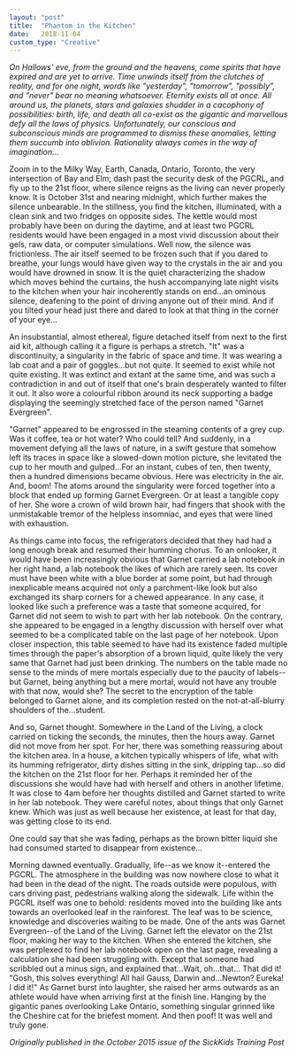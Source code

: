 ```yaml
---
layout: "post"
title:  "Phantom in the Kitchen"
date:   2018-11-04
custom_type: "Creative"
---
```


*On Hallows' eve, from the ground and the heavens, come spirits that have expired 
and are yet to arrive. Time unwinds itself from the clutches of reality, and for 
one night, words like "yesterday", "tomorrow", "possibly", and "never" bear no 
meaning whatsoever. Eternity exists all at once. All around us, the planets, 
stars and galaxies shudder in a cacophony of possibilities: birth, life, and 
death all co-exist as the gigantic and marvellous defy all the laws of physics. 
Unfortunately, our conscious and subconscious minds are programmed to dismiss 
these anomalies, letting them succumb into oblivion. Rationality always comes in 
the way of imagination...*

Zoom in to the Milky Way, Earth, Canada, Ontario, Toronto, the very intersection 
of Bay and Elm; dash past the security desk of the PGCRL, and fly up to the 21st 
floor, where silence reigns as the living can never properly know. It is October 
31st and nearing midnight, which further makes the silence unbearable. In the 
stillness, you find the kitchen, illuminated, with a clean sink and two fridges 
on opposite sides. The kettle would most probably have been on during the 
daytime, and at least two PGCRL residents would have been engaged in a most 
vivid discussion about their gels, raw data, or computer simulations. Well now, 
the silence was frictionless. The air itself seemed to be frozen such that if 
you dared to breathe, your lungs would have given way to the crystals in the air 
and you would have drowned in snow. It is the quiet characterizing the shadow 
which moves behind the curtains, the hush accompanying late night visits to the 
kitchen when your hair incoherently stands on end...an ominous silence, deafening 
to the point of driving anyone out of their mind. And if you tilted your head 
just there and dared to look at that thing in the corner of your eye...

An insubstantial, almost ethereal, figure detached itself from next to the first 
aid kit, although calling it a figure is perhaps a stretch. "It" was a 
discontinuity, a singularity in the fabric of space and time. It was wearing a 
lab coat and a pair of goggles...but not quite. It seemed to exist while not quite 
existing. It was extinct and extant at the same time, and was such a 
contradiction in and out of itself that one's brain desperately wanted to filter 
it out. It also wore a colourful ribbon around its neck supporting a badge 
displaying the seemingly stretched face of the person named "Garnet Evergreen".

"Garnet" appeared to be engrossed in the steaming contents of a grey cup. Was it 
coffee, tea or hot water? Who could tell? And suddenly, in a movement defying 
all the laws of nature, in a swift gesture that somehow left its traces in space 
like a slowed-down motion picture, she levitated the cup to her mouth and 
gulped...For an instant, cubes of ten, then twenty, then a hundred dimensions 
became obvious. Here was electricity in the air. And, boom! The atoms around the 
singularity were forced together into a block that ended up forming Garnet 
Evergreen. Or at least a tangible copy of her. She wore a crown of wild brown 
hair, had fingers that shook with the unmistakable tremor of the helpless 
insomniac, and eyes that were lined with exhaustion.

As things came into focus, the refrigerators decided that they had had a long 
enough break and resumed their humming chorus. To an onlooker, it would have 
been increasingly obvious that Garnet carried a lab notebook in her right hand, 
a lab notebook the likes of which are rarely seen. Its cover must have been 
white with a blue border at some point, but had through inexplicable means 
acquired not only a parchment-like look but also exchanged its sharp corners for 
a chewed appearance. In any case, it looked like such a preference was a taste 
that someone acquired, for Garnet did not seem to wish to part with her lab 
notebook. On the contrary, she appeared to be engaged in a lengthy discussion 
with herself over what seemed to be a complicated table on the last page of her 
notebook. Upon closer inspection, this table seemed to have had its existence 
faded multiple times through the paper's absorption of a brown liquid, quite 
likely the very same that Garnet had just been drinking. The numbers on the 
table made no sense to the minds of mere mortals especially due to the paucity 
of labels--but Garnet, being anything but a mere mortal, would not have any 
trouble with that now, would she? The secret to the encryption of the table 
belonged to Garnet alone, and its completion rested on the not-at-all-blurry 
shoulders of the...student.

And so, Garnet thought. Somewhere in the Land of the Living, a clock carried on 
ticking the seconds, the minutes, then the hours away. Garnet did not move from 
her spot. For her, there was something reassuring about the kitchen area. In a 
house, a kitchen typically whispers of life, what with its humming refrigerator, 
dirty dishes sitting in the sink, dripping tap...so did the kitchen on the 21st 
floor for her. Perhaps it reminded her of the discussions she would have had 
with herself and others in another lifetime. It was close to 4am before her 
thoughts distilled and Garnet started to write in her lab notebook. They were 
careful notes, about things that only Garnet knew. Which was just as well 
because her existence, at least for that day, was getting close to its end.

One could say that she was fading, perhaps as the brown bitter liquid she had 
consumed started to disappear from existence...

Morning dawned eventually. Gradually, life--as we know it--entered the PGCRL. The 
atmosphere in the building was now nowhere close to what it had been in the dead 
of the night. The roads outside were populous, with cars driving past, 
pedestrians walking along the sidewalk. Life within the PGCRL itself was one to 
behold: residents moved into the building like ants towards an overlooked leaf 
in the rainforest. The leaf was to be science, knowledge and discoveries waiting 
to be made. One of the ants was Garnet Evergreen--of the Land of the Living. 
Garnet left the elevator on the 21st floor, making her way to the kitchen. When 
she entered the kitchen, she was perplexed to find her lab notebook open on the 
last page, revealing a calculation she had been struggling with. Except that 
someone had scribbled out a minus sign, and explained that...Wait, oh...that...
That did it! "Gosh, this solves everything! All hail Gauss, Darwin and...Newton? 
Eureka! I did it!" As Garnet burst into laughter, she raised her arms outwards 
as an athlete would have when arriving first at the finish line. Hanging by the 
gigantic panes overlooking Lake Ontario, something singular grinned like the 
Cheshire cat for the briefest moment. And then poof! It was well and truly gone.

*Originally published in the October 2015 issue of the SickKids Training Post*